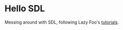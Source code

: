 # Hello SDL
Messing around with SDL, following Lazy Foo's [tutorials](http://lazyfoo.net/tutorials/SDL/).
